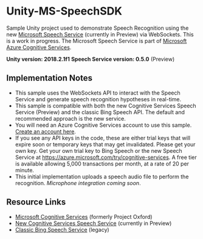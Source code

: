 # Unity-MS-SpeechSDK
Sample Unity project used to demonstrate Speech Recognition using the new [Microsoft Speech Service](https://docs.microsoft.com/en-us/azure/cognitive-services/Speech-Service/) (currently in Preview) via WebSockets. This is a work in progress. The Microsoft Speech Service is part of [Microsoft Azure Cognitive Services](https://www.microsoft.com/cognitive-services). 

**Unity version: 2018.2.1f1**
**Speech Service version: 0.5.0** (Preview)

## Implementation Notes
* This sample uses the WebSockets API to interact with the Speech Service and generate speech recognition hypotheses in real-time.
* This sample is compatible with both the new Cognitive Services Speech Service (Preview) and the classic Bing Speech API. The default and recommended approach is the new service.
* You will need an Azure Cognitive Services account to use this sample. [Create an account here](https://docs.microsoft.com/azure/cognitive-services/cognitive-services-apis-create-account).
* If you see any API keys in the code, these are either trial keys that will expire soon or temporary keys that may get invalidated. Please get your own key. Get your own trial key to Bing Speech or the new Speech Service at https://azure.microsoft.com/try/cognitive-services. A free tier is available allowing 5,000 transactions per month, at a rate of 20 per minute.
* This initial implementation uploads a speech audio file to perform the recognition. *Microphone integration coming soon*.

## Resource Links
* [Microsoft Cognitive Services](https://www.microsoft.com/cognitive-services) (formerly Project Oxford)
* [New Cognitive Services Speech Service](https://docs.microsoft.com/en-us/azure/cognitive-services/Speech-Service/) (currently in Preview)
* [Classic Bing Speech Service](https://docs.microsoft.com/en-us/azure/cognitive-services/Speech/home) (legacy)
